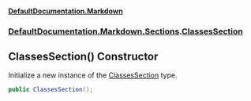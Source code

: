 #### [DefaultDocumentation\.Markdown](../../../../index.md 'index')
### [DefaultDocumentation\.Markdown\.Sections](../../../../index.md#DefaultDocumentation.Markdown.Sections 'DefaultDocumentation\.Markdown\.Sections').[ClassesSection](index.md 'DefaultDocumentation\.Markdown\.Sections\.ClassesSection')

## ClassesSection\(\) Constructor

Initialize a new instance of the [ClassesSection](index.md 'DefaultDocumentation\.Markdown\.Sections\.ClassesSection') type\.

```csharp
public ClassesSection();
```